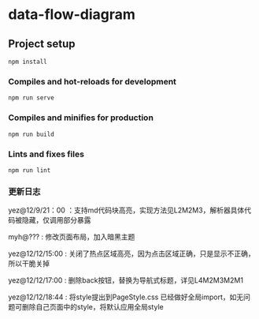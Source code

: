 # data-flow-diagram

## Project setup
```
npm install
```

### Compiles and hot-reloads for development
```
npm run serve
```

### Compiles and minifies for production
```
npm run build
```

### Lints and fixes files
```
npm run lint
```

### 更新日志
yez@12/9/21：00 ：支持md代码块高亮，实现方法见L2M2M3，解析器具体代码被隐藏，仅调用部分暴露

myh@??? : 修改页面布局，加入暗黑主题

yez@12/12/15:00 : 关闭了热点区域高亮，因为点击区域正确，只是显示不正确，所以干脆关掉

yez@12/12/17:00 : 删除back按钮，替换为导航式标题，详见L4M2M3M2M1

yez@12/12/18:44 : 将style提出到PageStyle.css 已经做好全局import，如无问题可删除自己页面中的style，将默认应用全局style